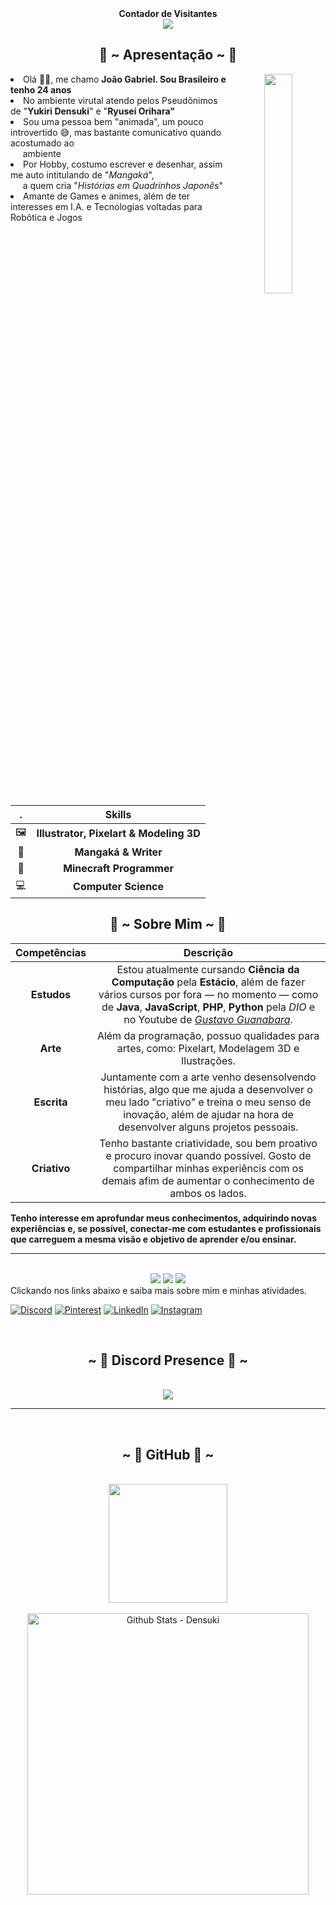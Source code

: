 <!-- 
Links & Modelos
https://github.com/HerXayah/HerXayah/blob/master/README.md
https://devicon.dev/
https://dev.to/envoy_/150-badges-for-github-pnk#social
https://github.com/rafaballerini/rafaballerini/
-->

<div align="center"> 
  <strong>Contador de Visitantes</strong><br>
  <img src="https://profile-counter.glitch.me/Densuki/count.svg" />
</div>

<div>
<h2 align="center"> 🦊 ~ Apresentação ~ 🦊 </h2>
  <div align="center">
<img src="https://imgur.com/Y29t28k.png" align="right" width="30%" height="30%">
  </div>
  
<li>Olá 👋🏻, me chamo <strong>João Gabriel. Sou Brasileiro e tenho 24 anos</strong></li>
<li>No ambiente virutal atendo pelos Pseudônimos de "<strong>Yukiri Densuki</strong>" e "<strong>Ryusei Orihara"</strong></li>
<li>Sou uma pessoa bem "animada", um pouco introvertido 😅, mas bastante comunicativo quando acostumado ao<br>&nbsp;&nbsp;&nbsp;&nbsp; ambiente</li>
<li>Por Hobby, costumo escrever e desenhar, assim me auto intitulando de "<em>Mangaká</em>",<br>&nbsp;&nbsp;&nbsp;&nbsp; a quem cria "<em>Histórias em Quadrinhos Japonês</em>"</li>
<li>Amante de Games e animes, além de ter interesses em I.A. e Tecnologias voltadas para Robôtica e Jogos</li>
<br><br><br>
</div>

  | . | Skills |
  | :------: | :------: |
  | 🖼 | **Illustrator, Pixelart & Modeling 3D** |
  | 📖 | **Mangaká & Writer** |
  | 🧱 | **Minecraft Programmer** |
  | 💻 | **Computer Science** |

<div>
<h2 align="center"> 🦊 ~ Sobre Mim ~ 🦊 </h2>
  <div align="center">
<!-- <img src="https://64.media.tumblr.com/e1f1c97123ae217eb731500e502e0083/tumblr_n9dxcikmIU1qc9zfzo7_r1_250.gif" align="left"> -->
  </div>

  | Competências | Descrição |
  | :------: | :------: |
  | **Estudos** | Estou atualmente cursando **Ciência da Computação** pela **Estácio**, além de fazer vários cursos por fora — no momento — como de **Java**, **JavaScript**, **PHP**, **Python** pela *DIO* e no Youtube de *[Gustavo Guanabara](https://www.youtube.com/c/CursoemVídeo/)*. |
  | **Arte** | Além da programação, possuo qualidades para artes, como: Pixelart, Modelagem 3D e Ilustrações. |
  | **Escrita** | Juntamente com a arte venho desensolvendo histórias, algo que me ajuda a desenvolver o meu lado "criativo" e treina o meu senso de inovação, além de ajudar na hora de desenvolver alguns projetos pessoais. |
  | **Criativo** | Tenho bastante criatividade, sou bem proativo e procuro inovar quando possível. Gosto de compartilhar minhas experiêncis com os demais afim de aumentar o conhecimento de ambos os lados. |

  **Tenho interesse em aprofundar meus conhecimentos, adquirindo novas experiências e, se possível, conectar-me com estudantes e profissionais que carreguem a mesma visão e objetivo de aprender e/ou ensinar.**
</div>
<hr><br>

<!-- <div>
  <h2 align="center">~ 📇 𝓚𝓷𝓸𝔀𝓵𝓮𝓭𝓰𝓮 📇 ~</h2>
  <br>
  <div align="center">
    <img src="https://i.pinimg.com/originals/8d/4b/77/8d4b77c44b7a68c0fd609411e2c0ec3c.gif" align="right">
  </div>
</div> -->
<!-- <div>
  <br>
  <p align="center">
  </p>
  <br>
</div> -->

<div>
  <div align="center">
    <!-- LANGUAGES -->
    <img src="https://img.shields.io/badge/HTML5-E34F26?style=for-the-badge&logo=html5&logoColor=white" />
    <img src="https://img.shields.io/badge/java-%23ED8B00.svg?style=for-the-badge&logo=openjdk&logoColor=white" />
    <img src="https://img.shields.io/badge/CSS3-1572B6?style=for-the-badge&logo=css3&logoColor=white" />
    <!--     
    <img src="https://img.shields.io/badge/PHP-777BB4?style=for-the-badge&logo=php&logoColor=white" />
    <img src="https://img.shields.io/badge/Python-14354C?style=for-the-badge&logo=python&logoColor=white" />
    <img src="https://img.shields.io/badge/JavaScript-323330?style=for-the-badge&logo=javascript&logoColor=F7DF1E" />
    <img src="https://img.shields.io/badge/Node.js-43853D?style=for-the-badge&logo=node.js&logoColor=white" />
    <img src="https://img.shields.io/badge/TypeScript-007ACC?style=for-the-badge&logo=typescript&logoColor=white" />
    <img src="https://img.shields.io/badge/Kotlin-0095D5?&style=for-the-badge&logo=kotlin&logoColor=white" />
    <img src="https://img.shields.io/badge/Lua-2C2D72?style=for-the-badge&logo=lua&logoColor=white" />
    <img src="https://img.shields.io/badge/React-20232A?style=for-the-badge&logo=react&logoColor=61DAFB" />
    <img src="https://img.shields.io/badge/Vue.js-35495E?style=for-the-badge&logo=vue.js&logoColor=4FC08D" />
    <img src="https://img.shields.io/badge/Angular-DD0031?style=for-the-badge&logo=angular&logoColor=white" />
    <img src="https://img.shields.io/badge/AngularJS-E23237?style=for-the-badge&logo=angularjs&logoColor=white" />
    -->
    <!-- FRAMEWORKS -->
    <!--
    <img src="https://img.shields.io/badge/Bootstrap-563D7C?style=for-the-badge&logo=bootstrap&logoColor=white" />
    <img src="https://img.shields.io/badge/jQuery-0769AD?style=for-the-badge&logo=jquery&logoColor=white" />
    <img src="https://img.shields.io/badge/Spring-6DB33F?style=for-the-badge&logo=spring&logoColor=white" />
    https://img.shields.io/badge/semantic%20ui%20react-35BDB2?style=for-the-badge&logo=semanticuireact&logoColor=white" />
    -->
    <!-- DATA BASE -->
    <!--
    <img src="https://img.shields.io/badge/MySQL-00000F?style=for-the-badge&logo=mysql&logoColor=white" />
    <img src="https://img.shields.io/badge/MongoDB-4EA94B?style=for-the-badge&logo=mongodb&logoColor=white" />
    <img src="https://img.shields.io/badge/PostgreSQL-316192?style=for-the-badge&logo=postgresql&logoColor=white" />
    https://img.shields.io/badge/MariaDB-003545?style=for-the-badge&logo=mariadb&logoColor=white
    -->
    <!-- EDUCATION -->
    <!--
    https://img.shields.io/badge/freecodecamp-27273D?style=for-the-badge&logo=freecodecamp&logoColor=white
    https://img.shields.io/badge/Khan%20Academy-14BF96?style=for-the-badge&logo=Khan%20Academy&logoColor=white
	  https://img.shields.io/badge/MDN_Web_Docs-black?style=for-the-badge&logo=mdnwebdocs&logoColor=white
    https://img.shields.io/badge/Udemy-EC5252?style=for-the-badge&logo=Udemy&logoColor=white
    https://img.shields.io/badge/skill%20share-002333?style=for-the-badge&logo=skillshare&logoColor=white
    -->
    <!-- DESKTOP | IDE -->
    <!--
    <img src="https://img.shields.io/badge/Android_Studio-3DDC84?style=for-the-badge&logo=android-studio&logoColor=white" />
	  <img src="https://img.shields.io/badge/apache%20netbeans-1B6AC6?style=for-the-badge&logo=apache%20netbeans%20IDE&logoColor=white" />
    <img src="https://img.shields.io/badge/Arduino_IDE-00979D?style=for-the-badge&logo=arduino&logoColor=white" />
	  <img src="https://img.shields.io/badge/Atom-66595C?style=for-the-badge&logo=Atom&logoColor=white" />
    <img src="https://img.shields.io/badge/Eclipse-2C2255?style=for-the-badge&logo=eclipse&logoColor=white" />
    <img src="https://img.shields.io/badge/IntelliJ_IDEA-000000.svg?style=for-the-badge&logo=intellij-idea&logoColor=white" />
    <img src="https://img.shields.io/badge/Notepad++-90E59A.svg?style=for-the-badge&logo=notepad%2B%2B&logoColor=black" />
    <img src="https://img.shields.io/badge/PyCharm-000000.svg?&style=for-the-badge&logo=PyCharm&logoColor=white" />
	  <img src="https://img.shields.io/badge/replit-667881?style=for-the-badge&logo=replit&logoColor=white" />
    <img src="https://img.shields.io/badge/Glitch-2800ff?style=for-the-badge&logo=glitch&logoColor=white" />
    <img src="https://img.shields.io/badge/Visual_Studio_Code-0078D4?style=for-the-badge&logo=visual%20studio%20code&logoColor=white" />
    
    <img src="https://img.shields.io/badge/Heroku-430098?style=for-the-badge&logo=heroku&logoColor=white" />
    -->
    <!-- ARTS -->
    <!--
    https://aleen42.github.io/badges/src/photoshop.svg
    https://aleen42.github.io/badges/src/illustrator.svg
    
    <img src="https://img.shields.io/badge/Itch.io-FA5C5C?style=for-the-badge&logo=itchdotio&logoColor=white" />
    <img src="https://img.shields.io/badge/Adobe%20Photoshop-31A8FF?style=for-the-badge&logo=Adobe%20Photoshop&logoColor=black" />
    <img src="https://img.shields.io/badge/blender-%23F5792A.svg?style=for-the-badge&logo=blender&logoColor=white" />
	  <img src="https://img.shields.io/badge/Canva-%2300C4CC.svg?&style=for-the-badge&logo=Canva&logoColor=white" />
    <img src="https://img.shields.io/badge/Figma-F24E1E?style=for-the-badge&logo=figma&logoColor=white" />
    <img src="https://img.shields.io/badge/Krita-203759?style=for-the-badge&logo=krita&logoColor=EEF37B" />
    -->
    <!-- OTHERS | IDE -->
    <!--
    <img src="https://img.shields.io/badge/Microsoft-666666?style=for-the-badge&logo=microsoft&logoColor=white" />

    https://img.shields.io/badge/Made%20for-VSCode-1f425f.svg
    https://img.shields.io/badge/Made%20with-Markdown-1f425f.svg
    http://ForTheBadge.com/images/badges/made-with-python.svg
    
    <img src="https://img.shields.io/badge/Markdown-000000?style=for-the-badge&logo=markdown&logoColor=white" />

    <img src="https://img.shields.io/badge/GIT-E44C30?style=for-the-badge&logo=git&logoColor=white" />
    <img src="https://img.shields.io/badge/powershell-5391FE?style=for-the-badge&logo=powershell&logoColor=white" />
    <img src="https://img.shields.io/badge/windows%20terminal-4D4D4D?style=for-the-badge&logo=windows%20terminal&logoColor=white" />
    
    <img src="https://img.shields.io/badge/Todoist-E44332?style=for-the-badge&logo=todoist&logoColor=white" />
    <img src="https://img.shields.io/badge/Trello-0052CC?style=for-the-badge&logo=trello&logoColor=white" />
    <img src="https://img.shields.io/badge/Notion-000000?style=for-the-badge&logo=notion&logoColor=white" />
    <img src="https://img.shields.io/badge/Microsoft_Office-D83B01?style=for-the-badge&logo=microsoft-office&logoColor=white" />

    <img src="https://img.shields.io/badge/Arduino-00979D?style=for-the-badge&logo=Arduino&logoColor=white" />
    <img src="https://img.shields.io/badge/Raspberry%20Pi-A22846?style=for-the-badge&logo=Raspberry%20Pi&logoColor=white" />
    -->
    <!-- MAINTAINED -->
    <!--
    <img src="https://img.shields.io/badge/Maintained%3F-yes-green.svg" />
  	<img src="https://img.shields.io/badge/Maintained%3F-no-red.svg" />
  	<img src="http://unmaintained.tech/badge.svg" />
    -->
    <!-- GITHUB -->
    <!--
    <img src="https://img.shields.io/github/license/{username}/{repo-name}.svg" />
  	<img src="https://img.shields.io/github/realese/{username}/{repo-name}.svg" />
  	<img src="https://img.shields.io/github/commits-since/{username}/{repo-name}/{version}.svg" />
  	<img src="https://img.shields.io/github/downloads/{username}/{repo-name}/total.svg" />
  	<img src="https://img.shields.io/github/forks/{username}/{repo-name}.svg" />
  	<img src="https://img.shields.io/github/stars/{username}/{repo-name}.svg" />
  	<img src="https://img.shields.io/github/watchers/{username}/{repo-name}.svg" />
  	<img src="https://img.shields.io/github/followers/{username}.svg?style=social&label=Follow&maxAge=2592000" />
  	<img src="https://img.shields.io/github/issues/{username}/{repo-name}.svg" />
  	<img src="https://img.shields.io/github/issues-closed/{username}/{repo-name}.svg" />
  	<img src="https://img.shields.io/github/issues-pr/{username}/{repo-name}.svg" />
  	<img src="https://img.shields.io/github/issues-pr-closed/{username}/{repo-name}.svg" />
  	<img src="https://badge-size.herokuapp.com/{username}/{repo}/{branch}/{filename}" />
  	<img src="https://github-readme-stats.vercel.app/api?username={username}&theme=blue-green" />
  	<img src="https://github-readme-stats.vercel.app/api?username={username}&theme=blue-green" />
  	<img src="https://github-readme-stats.vercel.app/api/top-langs/?username={username}&theme=blue-green" />
  	<img src="https://starchart.cc/{username}/{repo}.svg" />
    -->
  </div>

  <h2 align="center">📝 ~ 𝓒𝓸𝓷𝓽𝓪𝓬𝓽 ~ 📝</h2>
    <div align="center">
<!--   <img src="https://i.imgur.com/KXx0cCx.gif" align="right" width="373.5px" height="208.5px"> -->
    </div>
  Clickando nos links abaixo e saiba mais sobre mim e minhas atividades.
  <br>
</div>

[![Discord](https://img.shields.io/badge/Discord-7289DA?style=for-the-badge&logo=discord&logoColor=white)](https://discord.com/users/568923940768972808)
[![Pinterest](https://img.shields.io/badge/-pinterest-black?style=for-the-badge&logo=pinterest&logoColor=white&labelColor=red&color=red)](https://www.pinterest.com/)
[![LinkedIn](https://img.shields.io/badge/LinkedIn-0077B5?style=for-the-badge&logo=linkedin&logoColor=white)](https://www.linkedin.com/in/)
[![Instagram](https://img.shields.io/badge/-Instagram-%23E4405F?style=for-the-badge&logo=instagram&logoColor=white)](https://www.instagram.com/yukiridensuki)


<!-- SOCIAL -->
<!--
    <img src="https://img.shields.io/badge/Gmail-D14836?style=for-the-badge&logo=gmail&logoColor=white" />
    <img src="https://img.shields.io/badge/Microsoft_Outlook-0078D4?style=for-the-badge&logo=microsoft-outlook&logoColor=white" />
    <img src="https://img.shields.io/badge/WhatsApp-25D366?style=for-the-badge&logo=whatsapp&logoColor=white" />
	  <img src="https://img.shields.io/badge/Telegram-2CA5E0?style=for-the-badge&logo=telegram&logoColor=white" />

    <img src="https://aleen42.github.io/badges/src/pinterest.svg" />
	  <img src="https://aleen42.github.io/badges/src/reddit.svg" />
	  <img src="https://aleen42.github.io/badges/src/stackoverflow.svg" />
    
    <img src="https://img.shields.io/badge/workspace-143157?style=for-the-badge&logo=NX&logoColor=white" />
    <img src="https://img.shields.io/badge/Codepen-000000?style=for-the-badge&logo=codepen&logoColor=white" />
    <img src="https://img.shields.io/badge/GitHub-100000?style=for-the-badge&logo=github&logoColor=white" />
    <img src="https://img.shields.io/badge/Instagram-E4405F?style=for-the-badge&logo=instagram&logoColor=white" />
    <img src="https://img.shields.io/badge/-LeetCode-FFA116?style=for-the-badge&logo=LeetCode&logoColor=black" />
  	<img src="https://img.shields.io/badge/LinkedIn-0077B5?style=for-the-badge&logo=linkedin&logoColor=white" />
    <img src="https://img.shields.io/badge/Pinterest-%23E60023.svg?&style=for-the-badge&logo=Pinterest&logoColor=white" />
    <img src="https://img.shields.io/badge/Reddit-FF4500?style=for-the-badge&logo=reddit&logoColor=white" />
    <img src="https://img.shields.io/badge/-Sololearn-3a464b?style=for-the-badge&logo=Sololearn&logoColor=white" />
    <img src="https://img.shields.io/badge/Stack_Overflow-FE7A16?style=for-the-badge&logo=stack-overflow&logoColor=white" />
    <img src="https://img.shields.io/badge/TikTok-000000?style=for-the-badge&logo=tiktok&logoColor=white" />
  	<img src="https://img.shields.io/badge/Tumblr-%2336465D.svg?&style=for-the-badge&logo=Tumblr&logoColor=white" />
  	<img src="https://img.shields.io/badge/Twitter-1DA1F2?style=for-the-badge&logo=twitter&logoColor=white" />
-->
<br>

<div>
  <h2 align="center">~ 📇 Discord Presence 📇 ~</h2>
  <br>
  <div align="center">
<!--     <img src="https://i.pinimg.com/originals/8d/4b/77/8d4b77c44b7a68c0fd609411e2c0ec3c.gif" align="right"> -->
  </div>

  <div align="center">
    <a href="https://discord.com/users/568923940768972808">
      <img src="https://lanyard.kyrie25.me/api/568923940768972808?useDisplayName=true?imgStyle=square&imgBorderRadius=15px?waveColor=5D00FF&waveSpotifyColor=9E60FF" />
    </a>
  </div>
</div>

<hr><br>

<div>
  <h2 align="center">~ 📇 GitHub 📇 ~</h2>
  <br>
  <div align="center">
<!--     <img src="https://i.pinimg.com/originals/8d/4b/77/8d4b77c44b7a68c0fd609411e2c0ec3c.gif" align="right"> -->
  </div>
  <div align="center">
    <img height="190" src="https://github-readme-stats.vercel.app/api/top-langs?username=Densuki&layout=compact&langs_count=4&card_width=320" />
  </div>
  <br>
  <div align="center">
  <img width="450" alt="Github Stats - Densuki" src="https://github-readme-stats.vercel.app/api?username=Densuki&show_icons=true&locale=pt-br&border_radius=10&show=discussions_started,discussions_answered&hide=prs,contribs&theme=aura#gh-dark-mode-only"/>
  
<!-- <img width="450" align="right" alt="Github Stats - Densuki" src="https://github-readme-stats.vercel.app/api?username=Densuki&show_icons=true&locale=pt-br&border_radius=10&show=discussions_started,discussions_answered&hide=prs,contribs&theme=tokyonight#gh-light-mode-only"/> -->
  </div>
</div>
